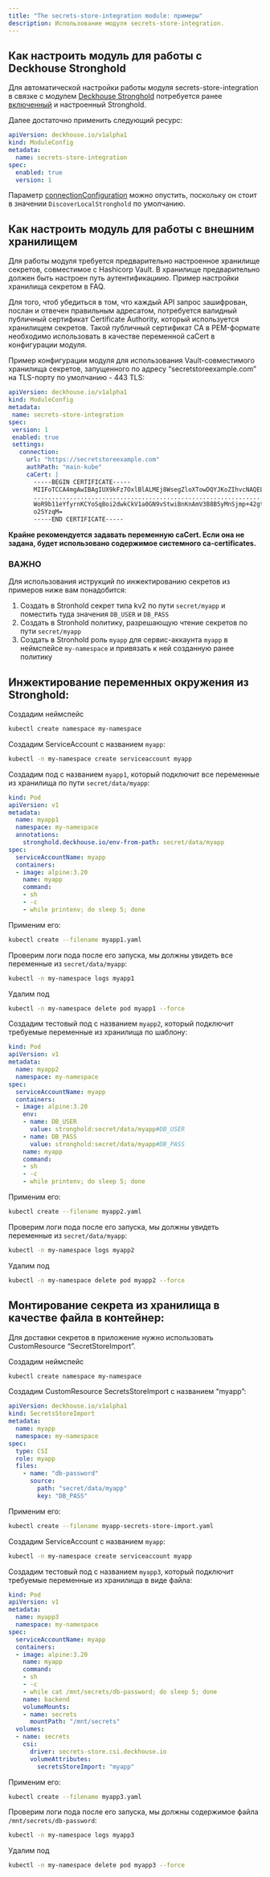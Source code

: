 ```yaml
---
title: "The secrets-store-integration module: примеры"
description: Использование модуля secrets-store-integration.
---
```


## Как настроить модуль для работы c Deckhouse Stronghold

Для автоматической настройки работы модуля secrets-store-integration в связке с модулем [Deckhouse Stronghold](../../stronghold/) потребуется ранее [включенный](../../stronghold/stable/usage.html#%D0%BA%D0%B0%D0%BA-%D0%B2%D0%BA%D0%BB%D1%8E%D1%87%D0%B8%D1%82%D1%8C) и настроенный Stronghold.

Далее достаточно применить следующий ресурс:

```yaml
apiVersion: deckhouse.io/v1alpha1
kind: ModuleConfig
metadata:
  name: secrets-store-integration
spec:
  enabled: true
  version: 1
```

Параметр [connectionConfiguration](../../secrets-store-integration/stable/configuration.html#parameters-connectionconfiguration) можно опустить, поскольку он стоит в значении `DiscoverLocalStronghold` по умолчанию.

## Как настроить модуль для работы c внешним хранилищем

Для работы модуля требуется предварительно настроенное хранилище секретов, совместимое с Hashicorp Vault. В хранилище предварительно должен быть настроен путь аутентификациию. Пример настройки хранилища секретом в FAQ.

Для того, чтоб убедиться в том, что каждый API запрос зашифрован, послан и отвечен правильным адресатом, потребуется валидный публичный сертификат Certificate Authority, который используется хранилищем секретов. Такой публичный сертификат CA в PEM-формате необходимо использовать в качестве переменной caCert в конфигурации модуля.

Пример конфигурации модуля для использования Vault-совместимого хранилища секретов, запущенного по адресу “secretstoreexample.com” на TLS-порту по умолчанию - 443 TLS:

```yaml
apiVersion: deckhouse.io/v1alpha1
kind: ModuleConfig
metadata:
 name: secrets-store-integration
spec:
 version: 1
 enabled: true
 settings:
   connection:
     url: "https://secretstoreexample.com"
     authPath: "main-kube"
     caCert: |
       -----BEGIN CERTIFICATE-----
       MIIFoTCCA4mgAwIBAgIUX9kFz7OxlBlALMEj8WsegZloXTowDQYJKoZIhvcNAQEL
       ................................................................
       WoR9b11eYfyrnKCYoSqBoi2dwkCkV1a0GN9vStwiBnKnAmV3B8B5yMnSjmp+42gt
       o2SYzqM=
       -----END CERTIFICATE-----
```

**Крайне рекомендуется задавать переменную caCert. Если она не задана, будет использовано содержимое системного ca-certificates.**

### ВАЖНО

Для использования иструкций по инжектированию секретов из примеров ниже вам понадобится:

1. Создать в Stronhold секрет типа kv2 по пути `secret/myapp` и поместить туда значения `DB_USER` и `DB_PASS`
2. Создать в Stronhold политику, разрешающую чтение секретов по пути `secret/myapp`
3. Создать в Stronhold роль `myapp` для сервис-аккаунта `myapp` в неймспейсе `my-namespace` и привязать к ней созданную ранее политику

## Инжектирование переменных окружения из Stronghold:

Создадим неймспейс

```bash
kubectl create namespace my-namespace
```

Создадим ServiceAccount с названием `myapp`:

```bash
kubectl -n my-namespace create serviceaccount myapp
```

Создадим под с названием `myapp1`, который подключит все переменные из хранилища по пути `secret/data/myapp`:

```yaml
kind: Pod
apiVersion: v1
metadata:
  name: myapp1
  namespace: my-namespace
  annotations:
    stronghold.deckhouse.io/env-from-path: secret/data/myapp
spec:
  serviceAccountName: myapp
  containers:
  - image: alpine:3.20
    name: myapp
    command:
    - sh
    - -c
    - while printenv; do sleep 5; done
```

Применим его:

```bash
kubectl create --filename myapp1.yaml
```

Проверим логи пода после его запуска, мы должны увидеть все переменные из `secret/data/myapp`:

```bash
kubectl -n my-namespace logs myapp1
```

Удалим под

```bash
kubectl -n my-namespace delete pod myapp1 --force
```

Создадим тестовый под с названием `myapp2`, который подключит требуемые переменные из хранилища по шаблону:

```yaml
kind: Pod
apiVersion: v1
metadata:
  name: myapp2
  namespace: my-namespace
spec:
  serviceAccountName: myapp
  containers:
  - image: alpine:3.20
    env:
    - name: DB_USER
      value: stronghold:secret/data/myapp#DB_USER
    - name: DB_PASS
      value: stronghold:secret/data/myapp#DB_PASS
    name: myapp
    command:
    - sh
    - -c
    - while printenv; do sleep 5; done
```

Применим его:

```bash
kubectl create --filename myapp2.yaml
```

Проверим логи пода после его запуска, мы должны увидеть переменные из `secret/data/myapp`:

```bash
kubectl -n my-namespace logs myapp2
```

Удалим под

```bash
kubectl -n my-namespace delete pod myapp2 --force
```

## Монтирование секрета из хранилища в качестве файла в контейнер:

Для доставки секретов в приложение нужно использовать CustomResource “SecretStoreImport”.

Создадим неймспейс

```bash
kubectl create namespace my-namespace
```

Создадим CustomResource SecretsStoreImport с названием “myapp”:

```yaml
apiVersion: deckhouse.io/v1alpha1
kind: SecretsStoreImport
metadata:
  name: myapp
  namespace: my-namespace
spec:
  type: CSI
  role: myapp
  files:
    - name: "db-password"
      source:
        path: "secret/data/myapp"
        key: "DB_PASS"
```

Применим его:

```bash
kubectl create --filename myapp-secrets-store-import.yaml
```

Создадим ServiceAccount с названием `myapp`:

```bash
kubectl -n my-namespace create serviceaccount myapp
```

Создадим тестовый под с названием `myapp3`, который подключит требуемые переменные из хранилища в виде файла:

```yaml
kind: Pod
apiVersion: v1
metadata:
  name: myapp3
  namespace: my-namespace
spec:
  serviceAccountName: myapp
  containers:
  - image: alpine:3.20
    name: myapp
    command:
    - sh
    - -c
    - while cat /mnt/secrets/db-password; do sleep 5; done
    name: backend
    volumeMounts:
    - name: secrets
      mountPath: "/mnt/secrets"
  volumes:
  - name: secrets
    csi:
      driver: secrets-store.csi.deckhouse.io
      volumeAttributes:
        secretsStoreImport: "myapp"
```

Применим его:

```bash
kubectl create --filename myapp3.yaml
```

Проверим логи пода после его запуска, мы должны содержимое файла `/mnt/secrets/db-password`:

```bash
kubectl -n my-namespace logs myapp3
```

Удалим под

```bash
kubectl -n my-namespace delete pod myapp3 --force
```

